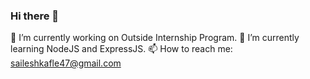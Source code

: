 ### Hi there 👋

🔭 I’m currently working on Outside Internship Program. 
🌱 I’m currently learning NodeJS and ExpressJS.
📫 How to reach me: saileshkafle47@gmail.com


